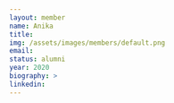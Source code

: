```yaml
---
layout: member
name: Anika
title: 
img: /assets/images/members/default.png
email: 
status: alumni
year: 2020
biography: >
linkedin:
---
```

